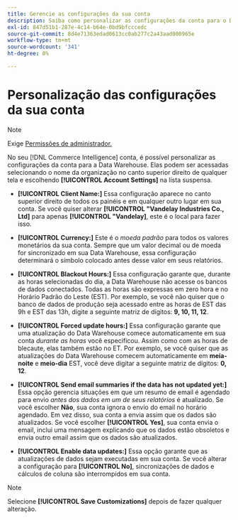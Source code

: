 ```yaml
---
title: Gerencie as configurações da sua conta
description: Saiba como personalizar as configurações da conta para o Data Warehouse.
exl-id: 847d51b1-287e-4c14-b64e-0bd9bfcccedc
source-git-commit: 8d4e71363edad0613cc0ab277c2a43aad000965e
workflow-type: tm+mt
source-wordcount: '341'
ht-degree: 0%

---
```


# Personalização das configurações da sua conta

>[!NOTE]
>
>Exige [Permissões de administrador.](../../administrator/user-management/user-management.md)

No seu [!DNL Commerce Intelligence] conta, é possível personalizar as configurações da conta para a Data Warehouse. Elas podem ser acessadas selecionando o nome da organização no canto superior direito de qualquer tela e escolhendo **[!UICONTROL Account Settings]** na lista suspensa.

* **[!UICONTROL Client Name:]** Essa configuração aparece no canto superior direito de todos os painéis e em qualquer outro lugar em sua conta. Se você quiser alterar **[!UICONTROL "Vandelay Industries Co., Ltd]** para apenas **[!UICONTROL "Vandelay]**, este é o local para fazer isso.

* **[!UICONTROL Currency:]** Este é o *moeda padrão* para todos os valores monetários da sua conta. Sempre que um valor decimal ou de moeda for sincronizado em sua Data Warehouse, essa configuração determinará o símbolo colocado antes desse valor em seus relatórios.

* **[!UICONTROL Blackout Hours:]** Essa configuração garante que, durante as horas selecionadas do dia, a Data Warehouse não acesse os bancos de dados conectados. Todas as horas são expressas em zero hora e no Horário Padrão do Leste (EST). Por exemplo, se você não quiser que o banco de dados de produção seja acessado entre as horas de EST das 9h e EST das 13h, digite a seguinte matriz de dígitos: **9, 10, 11, 12**.

* **[!UICONTROL Forced update hours:]** Essa configuração garante que uma atualização do Data Warehouse comece automaticamente em sua conta *durante as horas* você especificou. Assim como com as horas de blecaute, elas também estão no ET. Por exemplo, se você quiser que as atualizações do Data Warehouse comecem automaticamente em **meia-noite** e **meio-dia** EST, você deve digitar a seguinte matriz de dígitos: **0, 12**.

* **[!UICONTROL Send email summaries if the data has not updated yet:]** Essa opção gerencia situações em que um resumo de email é agendado para envio *antes dos dados em um de seus relatórios* é atualizado. Se você escolher **Não**, sua conta ignora o envio do email no horário agendado. Em vez disso, sua conta a envia assim que os dados são atualizados. Se você escolher **[!UICONTROL Yes]**, sua conta envia o email, inclui uma mensagem explicando que os dados estão obsoletos e envia outro email assim que os dados são atualizados.

* **[!UICONTROL Enable data updates:]** Essa opção garante que as atualizações de dados sejam executadas em sua conta. Se você alterar a configuração para **[!UICONTROL No]**, sincronizações de dados e cálculos de coluna são interrompidos em sua conta.

>[!NOTE]
>
>Selecione **[!UICONTROL Save Customizations]** depois de fazer qualquer alteração.
